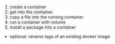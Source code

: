 1. create a container 
2. get into the container 
3. copy a file into the running container 
4. run a container with volume 
5. install a package into a container

- optional: rename tags of an existing docker image
